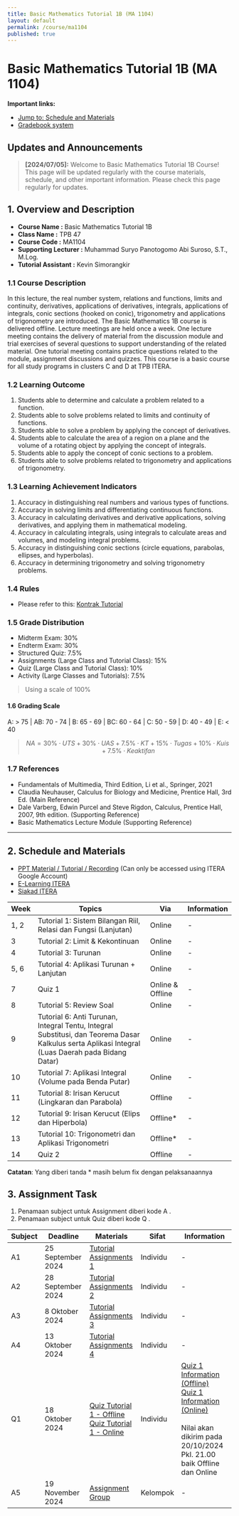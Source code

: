 ```yaml
---
title: Basic Mathematics Tutorial 1B (MA 1104)
layout: default
permalink: /course/ma1104
published: true
---
```


# Basic Mathematics Tutorial 1B (MA 1104)

**Important links:**

- [Jump to: Schedule and Materials](#2-schedule-and-materials)
- [Gradebook system](https://gradebook.kvn-tech.xyz/)

## Updates and Announcements

> **[2024/07/05]:** Welcome to Basic Mathematics Tutorial 1B Course! This page will be updated regularly with the course materials, schedule, and other important information. Please check this page regularly for updates.

## 1. Overview and Description

- **Course Name :** Basic Mathematics Tutorial 1B
- **Class Name :** TPB 47
- **Course Code :** MA1104
- **Supporting Lecturer :** Muhammad Suryo Panotogomo Abi Suroso, S.T., M.Log.
- **Tutorial Assistant :** Kevin Simorangkir

### 1.1 Course Description

In this lecture, the real number system, relations and functions, limits and continuity, derivatives, applications of derivatives, integrals, applications of integrals, conic sections (hooked on conic), trigonometry and applications of trigonometry are introduced. The Basic Mathematics 1B course is delivered offline. Lecture meetings are held once a week. One lecture meeting contains the delivery of material from the discussion module and trial exercises of several questions to support understanding of the related material. One tutorial meeting contains practice questions related to the module, assignment discussions and quizzes. This course is a basic course for all study programs in clusters C and D at TPB ITERA.

### 1.2 Learning Outcome

1. Students able to determine and calculate a problem related to a function.
2. Students able to solve problems related to limits and continuity of functions.
3. Students able to solve a problem by applying the concept of derivatives.
4. Students able to calculate the area of a region on a plane and the volume of a rotating object by applying the concept of integrals.
5. Students able to apply the concept of conic sections to a problem.
6. Students able to solve problems related to trigonometry and applications of trigonometry.

### 1.3 Learning Achievement Indicators

1. Accuracy in distinguishing real numbers and various types of functions.
2. Accuracy in solving limits and differentiating continuous functions.
3. Accuracy in calculating derivatives and derivative applications, solving derivatives, and applying them in mathematical modeling.
4. Accuracy in calculating integrals, using integrals to calculate areas and volumes, and modeling integral problems.
5. Accuracy in distinguishing conic sections (circle equations, parabolas, ellipses, and hyperbolas).
6. Accuracy in determining trigonometry and solving trigonometry problems.

### 1.4 Rules

- Please refer to this: [Kontrak Tutorial](#)

### 1.5 Grade Distribution

- Midterm Exam: 30%
- Endterm Exam: 30%
- Structured Quiz: 7.5%
- Assignments (Large Class and Tutorial Class): 15%
- Quiz (Large Class and Tutorial Class): 10%
- Activity (Large Classes and Tutorials): 7.5%

> Using a scale of 100%

#### 1.6 Grading Scale

A: > 75 | AB: 70 - 74 | B: 65 - 69 | BC: 60 - 64 | C: 50 - 59 | D: 40 - 49 | E: < 40

> $$
> NA = 30\% \cdot UTS + 30\% \cdot UAS + 7.5\% \cdot KT + 15\% \cdot Tugas + 10\% \cdot Kuis + 7.5\% \cdot Keaktifan
> $$

### 1.7 References

- Fundamentals of Multimedia, Third Edition, Li et al., Springer, 2021
- Claudia Neuhauser, Calculus for Biology and Medicine, Prentice Hall, 3rd Ed. (Main Reference)
- Dale Varberg, Edwin Purcel and Steve Rigdon, Calculus, Prentice Hall, 2007, 9th edition. (Supporting Reference)
- Basic Mathematics Lecture Module (Supporting Reference)

---

## 2. Schedule and Materials

- [PPT Material / Tutorial / Recording](https://drive.google.com/drive/u/1/folders/1kObnAf1cd80bZd88nSG3eAhKtPVwtuce) (Can only be accessed using ITERA Google Account)
- [E-Learning ITERA](https://kuliah.itera.ac.id/)
- [Siakad ITERA](http://siakad.itera.ac.id/)

| Week | Topics                                                                                                     | Via              | Information |
|------|-----------------------------------------------------------------------------------------------------------|------------------|-------------|
| 1, 2 | Tutorial 1: Sistem Bilangan Riil, Relasi dan Fungsi (Lanjutan)                                             | Online           | -           |
| 3    | Tutorial 2: Limit & Kekontinuan                                                                            | Online           | -           |
| 4    | Tutorial 3: Turunan                                                                                        | Online           | -           |
| 5, 6 | Tutorial 4: Aplikasi Turunan + Lanjutan                                                                    | Online           | -           |
| 7    | Quiz 1                                                                                                     | Online & Offline | -           |
| 8    | Tutorial 5: Review Soal                                                                                    | Online           | -           |
| 9    | Tutorial 6: Anti Turunan, Integral Tentu, Integral Substitusi, dan Teorema Dasar Kalkulus serta Aplikasi Integral (Luas Daerah pada Bidang Datar) | Online           | -           |
| 10   | Tutorial 7: Aplikasi Integral (Volume pada Benda Putar)                                                    | Online           | -           |
| 11   | Tutorial 8: Irisan Kerucut (Lingkaran dan Parabola)                                                        | Offline          | -           |
| 12   | Tutorial 9: Irisan Kerucut (Elips dan Hiperbola)                                                           | Offline*         | -           |
| 13   | Tutorial 10: Trigonometri dan Aplikasi Trigonometri                                                        | Offline*         | -           |
| 14   | Quiz 2                                                                                                     | Offline          | -           |

**Catatan**: Yang diberi tanda * masih belum fix dengan pelaksanaannya

## 3. Assignment Task

1. Penamaan subject untuk Assignment diberi kode A .
2. Penamaan subject untuk Quiz diberi kode Q .

| Subject | Deadline | Materials | Sifat | Information |
| ---- | ---------------- | ------- | ------| ----------- |
| A1    | 25 September 2024 | <a href="https://forms.gle/M5g1AhxDXR1JQfuq6" target="_blank">Tutorial Assignments 1</a> | Individu | - |
| A2    | 28 September 2024 | <a href="https://forms.gle/jt14yNbimFdfokdZ8" target="_blank">Tutorial Assignments 2</a> | Individu | - |
| A3    | 8 Oktober 2024    | <a href="https://forms.gle/TN9mjTcqKCqat4Cg8" target="_blank">Tutorial Assignments 3</a> | Individu | - |
| A4    | 13 Oktober 2024   | <a href="https://classroom.google.com/u/5/w/NzA3OTQ4NTEyODg1/t/all" target="_blank">Tutorial Assignments 4</a> | Individu | - |
| Q1   | 18 Oktober 2024   | <a href="https://forms.gle/qge2DZqQCDRLUyzdA" target="_blank">Quiz Tutorial 1 - Offline</a><br><a href="https://forms.gle/HGq5b4CXKHKi8F9Z6" target="_blank">Quiz Tutorial 1 - Online</a> | Individu | <a href="Quiz1.md" target="_blank">Quiz 1 Information (Offline)</a><br><a href="Quiz1-on.md" target="_blank">Quiz 1 Information (Online)</a><br><br>Nilai akan dikirim pada 20/10/2024 Pkl. 21.00 baik Offline dan Online |
| A5    | 19 November 2024  | <a href="https://group.kvn-tech.xyz/?authuser=5" target="_blank">Assignment Group</a> | Kelompok | - |


